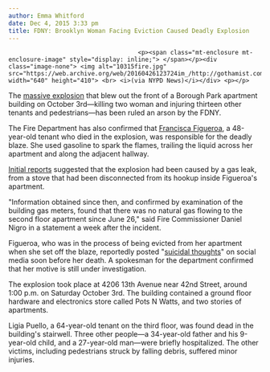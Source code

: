 ```yaml
---
author: Emma Whitford
date: Dec 4, 2015 3:33 pm
title: FDNY: Brooklyn Woman Facing Eviction Caused Deadly Explosion
---
```


	
										<p><span class="mt-enclosure mt-enclosure-image" style="display: inline;"> </span></p><div class="image-none"> <img alt="10315fire.jpg" src="https://web.archive.org/web/20160426123724im_/http://gothamist.com/attachments/nyc_ewhitford/10315fire.jpg" width="640" height="410"> <br> <i>(via NYPD News)</i></div> <p></p>

<p>The <a href="https://web.archive.org/web/20160426123724/http://gothamist.com/2015/10/03/at_least_one_person_killed_in_brook.php">massive explosion</a> that blew out the front of a Borough Park apartment building on October 3rd&#x2014;killing two woman and injuring thirteen other tenants and pedestrians&#x2014;has been ruled an arson by the FDNY. </p>

<p>The Fire Department has also confirmed that <a href="https://web.archive.org/web/20160426123724/http://nypost.com/2015/10/04/older-womans-body-identified-in-brooklyn-gas-explosion/">Francisca Figueroa</a>, a 48-year-old tenant who died in the explosion, was responsible for the deadly blaze. She used gasoline to spark the flames, trailing the liquid across her apartment and along the adjacent hallway. </p>

<p><a href="https://web.archive.org/web/20160426123724/http://gothamist.com/2015/10/09/brooklyn_explosion_cause.php">Initial reports</a> suggested that the explosion had been caused by a gas leak, from a stove that had been disconnected from its hookup inside Figueroa&apos;s apartment. </p>

<p>&quot;Information obtained since then, and confirmed by examination of the building gas meters, found that there was no natural gas flowing to the second floor apartment since June 26,&quot; said Fire Commissioner Daniel Nigro in a statement a week after the incident. </p>

<p>Figueroa, who was in the process of being evicted from her apartment when she set off the blaze, reportedly posted  &quot;<a href="https://web.archive.org/web/20160426123724/http://www.nbcnewyork.com/news/local/Gas-Stove-Explosion-Borough-Park-Fatalities-Investigation-Proposals-Debris-Eric-Adams-330573191.html">suicidal thoughts</a>&quot; on social media soon before her death. A spokesman for the department confirmed that her motive is still under investigation. </p>

<p>The explosion took place at 4206 13th Avenue near 42nd Street, around 1:00 p.m. on Saturday October 3rd. The building contained a ground floor hardware and electronics store called Pots N Watts, and two stories of apartments. </p>

<p>Ligia Puello, a 64-year-old tenant on the third floor, was found dead in the building&apos;s stairwell. Three other people&#x2014;a 34-year-old father and his 9-year-old child, and a 27-year-old man&#x2014;were briefly hospitalized. The other victims, including pedestrians struck by falling debris, suffered minor injuries.<br>
</p>					
										
									
				